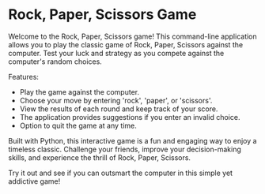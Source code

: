 # Rock, Paper, Scissors Game

Welcome to the Rock, Paper, Scissors game! This command-line application allows you to play the classic game of Rock, Paper, Scissors against the computer. Test your luck and strategy as you compete against the computer's random choices.

Features:
- Play the game against the computer.
- Choose your move by entering 'rock', 'paper', or 'scissors'.
- View the results of each round and keep track of your score.
- The application provides suggestions if you enter an invalid choice.
- Option to quit the game at any time.

Built with Python, this interactive game is a fun and engaging way to enjoy a timeless classic. Challenge your friends, improve your decision-making skills, and experience the thrill of Rock, Paper, Scissors.

Try it out and see if you can outsmart the computer in this simple yet addictive game!

